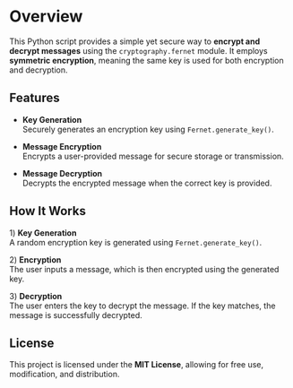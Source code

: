 # Overview  
This Python script provides a simple yet secure way to **encrypt and decrypt messages** using the `cryptography.fernet` module. It employs **symmetric encryption**, meaning the same key is used for both encryption and decryption.  

## Features  
- **Key Generation**  
  Securely generates an encryption key using `Fernet.generate_key()`.  

- **Message Encryption**  
  Encrypts a user-provided message for secure storage or transmission.  

- **Message Decryption**  
  Decrypts the encrypted message when the correct key is provided.  

## How It Works  
1️) **Key Generation**  
   A random encryption key is generated using `Fernet.generate_key()`.  

2️) **Encryption**  
   The user inputs a message, which is then encrypted using the generated key.  

3️) **Decryption**  
   The user enters the key to decrypt the message. If the key matches, the message is successfully decrypted.  

## License  
This project is licensed under the **MIT License**, allowing for free use, modification, and distribution.
